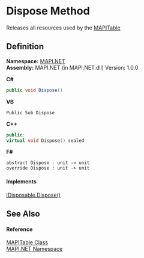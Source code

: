 # Dispose Method


Releases all resources used by the <a href="fa40f65f-c468-2f4f-aefc-ab5a19ba58ba.md">MAPITable</a>



## Definition
**Namespace:** <a href="5bef4637-66f8-16d4-e5f4-4d0da57a1538.md">MAPI.NET</a>  
**Assembly:** MAPI.NET (in MAPI.NET.dll) Version: 1.0.0

**C#**
``` C#
public void Dispose()
```
**VB**
``` VB
Public Sub Dispose
```
**C++**
``` C++
public:
virtual void Dispose() sealed
```
**F#**
``` F#
abstract Dispose : unit -> unit 
override Dispose : unit -> unit 
```



#### Implements
<a href="https://learn.microsoft.com/dotnet/api/system.idisposable.dispose#system-idisposable-dispose" target="_blank" rel="noopener noreferrer">IDisposable.Dispose()</a>  


## See Also


#### Reference
<a href="fa40f65f-c468-2f4f-aefc-ab5a19ba58ba.md">MAPITable Class</a>  
<a href="5bef4637-66f8-16d4-e5f4-4d0da57a1538.md">MAPI.NET Namespace</a>  
